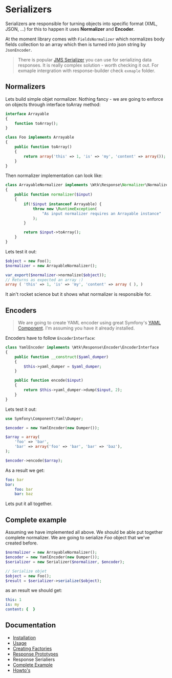 Serializers
========

Serializers are responsible for turning objects into specific format (XML, JSON, ...) for this to happen it uses **Normalizer** and **Encoder**.

At the moment library comes with `FieldsNormalizer` which normalizes body fields collection to an array which then is turned into json string by `JsonEncoder`.

> There is popular [JMS Serializer](https://github.com/schmittjoh/serializer) you can use for serializing data responses. It is really complex solution - worth checking it out. For exmaple intergration with response-builder check `exmaple` folder.

## Normalizers

Lets build simple objet normalizer. Nothing fancy - we are going to enforce on objects through interface toArray method:

```php
interface Arrayable
{
    function toArray();
}
```

```php
class Foo implements Arrayable
{
    public function toArray()
    {
        return array('this' => 1, 'is' => 'my', 'content' => array());
    }
}
```
Then normalizer implementation can look like:
```php
class ArrayableNormalizer implements \Wtk\Response\Normalizer\NormalizerInterface
{
    public function normalizer($input)
    {
        if(!$input instanceof Arrayable) {
            throw new \RuntimeException(
                "As input normalizer requires an Arrayable instance"
            );
        }

        return $input->toArray();
    }
}
```
Lets test it out:

```php
$object = new Foo();
$normalizer = new ArrayableNormalizer();

var_export($normalizer->normalize($object));
// Returns as expected an array :)
array ( 'this' => 1, 'is' => 'my', 'content' => array ( ), )
```
 It ain't rocket science but it shows what normalizer is responsible for.

## Encoders

> We are going to create YAML encoder using great Symfony's [YAML Component](http://symfony.com/doc/current/components/yaml/introduction.html). 
> I'm assuming you have it already installed.

Encoders have to follow `EncoderInterface`:
```php
class YamlEncoder implements \Wtk\Response\Encoder\EncoderInterface
{
    public function __construct($yaml_dumper)
    {
        $this->yaml_dumper = $yaml_dumper;
    }

    public function encode($input)
    {
        return $this->yaml_dumper->dump($input, 2);
    }
}
```
Lets test it out:
```php
use Symfony\Component\Yaml\Dumper;

$encoder = new YamlEncoder(new Dumper());

$array = array(
    'foo' => 'bar',
    'bar' => array('foo' => 'bar', 'bar' => 'baz'),
);

$encoder->encode($array);
```
As a result we get:
```yaml
foo: bar
bar:
    foo: bar
    bar: baz
```
Lets put it all together.

## Complete example

Assuming we have implemented all above. We should be able put together complete normalizer.
We are going to serialize *Foo* object that we've created before.

```php
$normalizer = new ArrayableNormalizer();
$encoder = new YamlEncoder(new Dumper());
$serializer = new Serializer($normalizer, $encoder);

// Serialize objet
$object = new Foo();
$result = $serializer->serialize($object);
```
as an result we should get:
```yaml
this: 1
is: my
content: {  }
```

## Documentation

* [Installation](doc/installation.md)
* [Usage](doc/usage.md)
* [Creating Factories](doc/creating_factories.md)
* [Response Prototypes](doc/response_prototypes.md)
* Response Serialiers
* [Complete Example](doc/complete_example.md)
* [Howto's](doc/howto.md)
